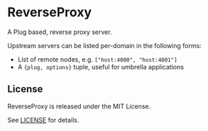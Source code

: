 # ReverseProxy

A Plug based, reverse proxy server.

Upstream servers can be listed per-domain in the following forms:

- List of remote nodes, e.g. `["host:4000", "host:4001"]`
- A `{plug, options}` tuple, useful for umbrella applications

## License

ReverseProxy is released under the MIT License.

See [LICENSE](https://github.com/slogsdon/elixir-reverse-proxy/blob/master/LICENSE) for details.
